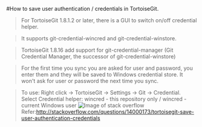 #How to save user authentication / credentials in TortoiseGit.

>For TortoiseGit 1.8.1.2 or later, there is a GUI to switch on/off credential helper.

>It supports git-credential-wincred and git-credential-winstore.

>TortoiseGit 1.8.16 add support for git-credential-manager (Git Credential Manager, the successor of git-credential-winstore)

>For the first time you sync you are asked for user and password, you enter them and they will be saved to Windows credential store. It won't ask for user or password the next time you sync.

>To use: Right click → TortoiseGit → Settings → Git → Credential. Select Credential helper: wincred - this repository only / wincred - current Windows user
![Image of stack overflow](http://i.stack.imgur.com/egH6L.png)
Refer:http://stackoverflow.com/questions/14000173/tortoisegit-save-user-authentication-credentials
